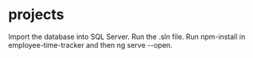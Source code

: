# projects

Import the database into SQL Server.
Run the .sln file.
Run npm-install in employee-time-tracker and then ng serve --open.
